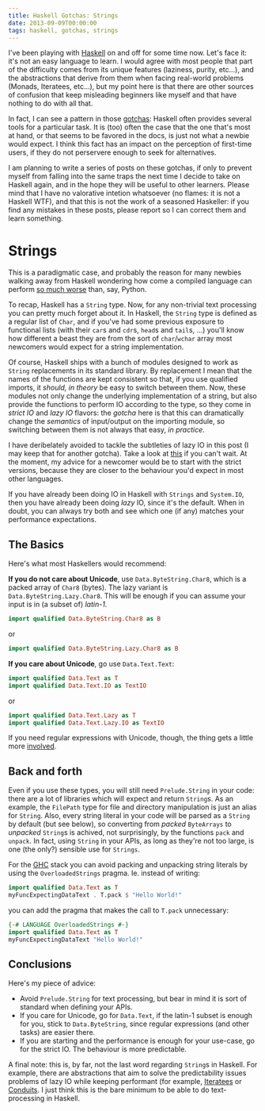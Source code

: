 ```yaml
---
title: Haskell Gotchas: Strings
date: 2013-09-09T00:00:00
tags: haskell, gotchas, strings
---
```


I've been playing with [Haskell](http://www.haskell.org) on and off
for some time now. Let's face it: it's not an easy language to learn.
I would agree with most people that part of the difficulty comes from
its unique features (laziness, purity, etc...), and the abstractions
that derive from them when facing real-world problems (Monads,
Iteratees, etc...), but my point here is that there are other sources
of confusion that keep misleading beginners like myself and that have
nothing to do with all that.

<!-- more -->

In fact, I can see a pattern in those
[gotchas](http://catb.org/~esr/jargon/html/G/gotcha.html): Haskell
often provides several tools for a particular task. It is (too) often
the case that the one that's most at hand, or that seems to be favored
in the docs, is just not what a newbie would expect. I think this fact
has an impact on the perception of first-time users, if they do not
perservere enough to seek for alternatives.

I am planning to write a series of posts on these gotchas, if only to
prevent myself from falling into the same traps the next time I decide
to take on Haskell again, and in the hope they will be useful to other
learners. Please mind that I have no valorative intetion whatsoever
(no flames: it is not a Haskell WTF), and that this is not the work of
a seasoned Haskeller: if you find any mistakes in these posts, please
report so I can correct them and learn something.

# Strings

This is a paradigmatic case, and probably the reason for many newbies
walking away from Haskell wondering how come a compiled language can
perform [so much worse](http://honza.ca/2012/10/haskell-strings) than,
say, Python.

To recap, Haskell has a `String` type. Now, for any non-trivial text
processing you can pretty much forget about it. In Haskell, the
`String` type is defined as a regular list of `Char`, and if you've
had some previous exposure to functional lists (with their `car`s and
`cdr`s, `head`s and `tail`s, ...) you'll know how different a beast
they are from the sort of `char`/`wchar` array most newcomers would
expect for a string implementation.

Of course, Haskell ships with a bunch of modules designed to work as
`String` replacements in its standard library. By replacement I mean
that the names of the functions are kept consistent so that, if you
use qualified imports, it _should, in theory_ be easy to switch between
them. Now, these modules not only change the underlying implementation
of a string, but also provide the functions to perform IO according to
the type, so they come in _strict IO_ and _lazy IO_ flavors: the
_gotcha_ here is that this can dramatically change the _semantics_ of
input/output on the importing module, so switching between them is not
always that easy, _in practice_.

I have deribelately avoided to tackle the subtleties of lazy IO in
this post (I may keep that for another gotcha). Take a look at
[this](http://www.haskell.org/haskellwiki/Iteratee_I/O#The_problem_with_lazy_I.2FO)
if you can't wait. At the moment, my advice for a newcomer would be to
start with the strict versions, because they are closer to the
behaviour you'd expect in most other languages.

If you have already been doing IO in Haskell with `Strings` and
`System.IO`, then you have already been doing _lazy_ IO, since it's
the default. When in doubt, you can always try both and see which one
(if any) matches your performance expectations.

## The Basics

Here's what most Haskellers would recommend:

**If you do not care about Unicode**, use `Data.ByteString.Char8`,
which is a packed array of `Char8` (bytes). The lazy variant is
`Data.ByteString.Lazy.Char8`. This will be enough if you can assume
your input is in (a subset of) _latin-1_. 

```haskell
import qualified Data.ByteString.Char8 as B
```
or

```haskell
import qualified Data.ByteString.Lazy.Char8 as B
```

**If you care about Unicode**, go use `Data.Text.Text`:

```haskell
import qualified Data.Text as T
import qualified Data.Text.IO as TextIO
```

or

```haskell
import qualified Data.Text.Lazy as T
import qualified Data.Text.Lazy.IO as TextIO
```


If you need regular expressions with Unicode, though, the thing gets a
little more [involved](http://stackoverflow.com/questions/14922579/haskell-regular-expressions-and-data-text).

## Back and forth

Even if you use these types, you will still need `Prelude.String` in
your code: there are a lot of libraries which will expect and return
`String`s. As an example, the `FilePath` type for file and directory
manipulation is just an alias for `String`. Also, every string literal
in your code will be parsed as a `String` by default (but see below),
so converting from _packed_ `ByteArrays` to _unpacked_ `String`s is
achived, not surprisingly, by the functions `pack` and `unpack`. In
fact, using `String` in your APIs, as long as they're not too large,
is one (the only?) sensible use for `Strings`.

For the [GHC](http://www.haskell.org/ghc/) stack you can 
avoid packing and unpacking string literals by using the
`OverloadedStrings` pragma. Ie. instead of writing:

```haskell
import qualified Data.Text as T
myFuncExpectingDataText . T.pack $ "Hello World!"
```

you can add the pragma that makes the call to `T.pack` unnecessary:

```haskell
{-# LANGUAGE OverloadedStrings #-}
import qualified Data.Text as T
myFuncExpectingDataText "Hello World!"
```


## Conclusions

Here's my piece of advice:

- Avoid `Prelude.String` for text processing, but bear in mind it is sort
  of standard when defining your APIs.
- If you care for Unicode, go for `Data.Text`, if the latin-1 subset
  is enough for you, stick to `Data.ByteString`, since regular
  expressions (and other tasks) are easier there.
- If you are starting and the performance is enough for your use-case,
  go for the strict IO. The behaviour is more predictable.

A final note: this is, by far, not the last word regarding `String`s
in Haskell. For example, there are abstractions that aim to solve the
predictability issues problems of lazy IO while keeping performant
(for example,
[Iteratees](http://www.haskell.org/haskellwiki/Iteratee_I/O) or
[Conduits](http://www.haskell.org/haskellwiki/Conduit). I just think
this is the bare minimum to be able to do text-processing in Haskell.
